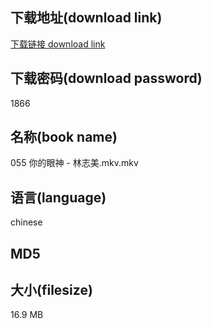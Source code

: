## 下载地址(download link)
[下载链接 download link](https://tutu365.netlify.app/?s=055+%E4%BD%A0%E7%9A%84%E7%9C%BC%E7%A5%9E+-+%E6%9E%97%E5%BF%97%E7%BE%8E.mkv)

## 下载密码(download password)
1866

## 名称(book name)
055 你的眼神 - 林志美.mkv.mkv

## 语言(language)
chinese

## MD5


## 大小(filesize)
16.9 MB
